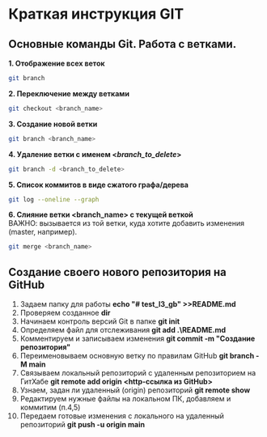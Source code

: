 # Краткая инструкция GIT

## Основные команды Git. Работа с ветками.
**1. Отображение всех веток**
```sh
git branch
```
**2. Переключение между ветками**
```sh
git checkout <branch_name>
```
**3. Создание новой ветки**
```sh
git branch <branch_name>
```
**4. Удаление  ветки с именем <_branch_to_delete_>**
```sh
git branch -d <branch_to_delete>
```
**5. Список коммитов в виде сжатого графа/дерева**
```sh
git log --oneline --graph
```
**6. Cлияние ветки <branch_name> с текущей веткой**  
  ВАЖНО: вызывается из той ветки, куда хотите добавить изменения (master, например).
```sh
git merge <branch_name>
```
## Создание своего нового репозитория на GitHub

1. Задаем папку для работы __echo "# test_l3_gb" >>README.md__
2. Проверяем созданное __dir__
3. Начинаем контроль версий Git в папке __git init__
4. Определяем файл для отслеживания __git add .\README.md__
5. Комментируем и записываем изменения __git commit -m "Создание репозитория"__
6. Переименовываем основную ветку по правилам GitHub __git branch -M main__
7. Связываем локальный репозиторий с удаленным репозиторием на ГитХабе **git remote add origin <http-ссылка из GitHub>**
8. Узнаем, задан ли удаленный (origin) репозиторий __git remote show__
9. Редактируем нужные файлы на локальном ПК, добавляем и коммитим (п.4,5)
10. Передаем готовые изменения с локального на удаленный репозиторий __git push -u origin main__

